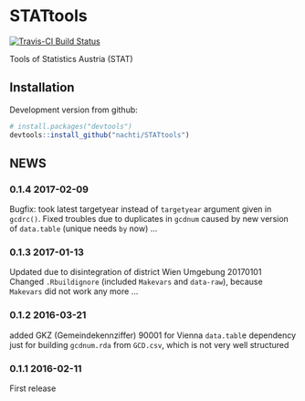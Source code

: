 # STATtools

[![Travis-CI Build Status](https://travis-ci.org/nachti/STATtools.svg?branch=master)](https://travis-ci.org/nachti/STATtools)

Tools of Statistics Austria (STAT)

## Installation

Development version from github:

```R
# install.packages("devtools")
devtools::install_github("nachti/STATtools")
```

## NEWS

### 0.1.4 2017-02-09
Bugfix: took latest targetyear instead of `targetyear` argument
given in `gcdrc()`.
Fixed troubles due to duplicates in `gcdnum` caused by new
version of `data.table` (unique needs `by` now) ...

### 0.1.3 2017-01-13
Updated due to disintegration of district Wien Umgebung 20170101
Changed `.Rbuildignore` (included `Makevars` and `data-raw`),
because `Makevars` did not work any more ...


### 0.1.2 2016-03-21
added GKZ (Gemeindekennziffer) 90001 for Vienna
`data.tabl`e dependency just for building `gcdnum.rda` from
`GCD.csv`, which is not very well structured

### 0.1.1 2016-02-11
First release
